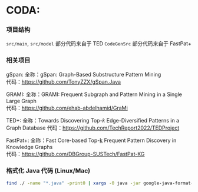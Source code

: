 # CODA:

### 项目结构

`src/main`, `src/model` 部分代码来自于 TED
`CodeGenSrc` 部分代码来自于 FastPat+

### 相关项目

gSpan:
全称：gSpan: Graph-Based Substructure Pattern Mining  
代码：https://github.com/TonyZZX/gSpan.Java

GRAMI:
全称：GRAMI: Frequent Subgraph and Pattern Mining in a Single Large Graph  
代码：https://github.com/ehab-abdelhamid/GraMi

TED+:
全称：Towards Discovering Top-𝑘 Edge-Diversified Patterns in a Graph Database
代码：https://github.com/TechReport2022/TEDProject

FastPat+:
全称：Fast Core-based Top-[k](tex://k) Frequent Pattern Discovery in Knowledge Graphs  
代码：https://github.com/DBGroup-SUSTech/FastPat-KG

### 格式化 Java 代码 (Linux/Mac)

```bash
find ./ -name "*.java" -print0 | xargs -0 java -jar google-java-format-1.24.0-all-deps.jar --replace
```